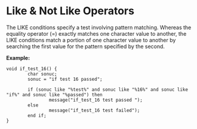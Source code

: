 # Like & Not Like Operators

The LIKE conditions specify a test involving pattern matching. Whereas the equality operator \(=\) exactly matches one character value to another, the LIKE conditions match a portion of one character value to another by searching the first value for the pattern specified by the second.

 **Example:**

```text
void if_test_16() {
        char sonuc;
        sonuc = "if test 16 passed";
 
        if (sonuc like "%test%" and sonuc like "%16%" and sonuc like "if%" and sonuc like "%passed") then
                message("if_test_16 test passed ");
        else
                message("if_test_16 test failed");
        end if;
}
```

